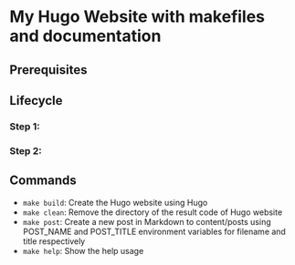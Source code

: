 # My Hugo Website with makefiles and documentation

## Prerequisites

## Lifecycle

### Step 1:

### Step 2:

## Commands

- `make build`: Create the Hugo website using Hugo
- `make clean`: Remove the directory of the result code of Hugo website
- `make post`: Create a new post in Markdown to content/posts using POST_NAME and POST_TITLE environment variables for filename and title respectively
- `make help`: Show the help usage
